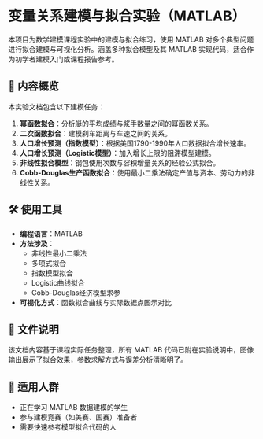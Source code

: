 # 变量关系建模与拟合实验（MATLAB）

本项目为数学建模课程实验中的建模与拟合练习，使用 MATLAB 对多个典型问题进行拟合建模与可视化分析。涵盖多种拟合模型及其 MATLAB 实现代码，适合作为初学者建模入门或课程报告参考。

## 📌 内容概览

本实验文档包含以下建模任务：

1. **幂函数拟合**：分析艇的平均成绩与浆手数量之间的幂函数关系。
2. **二次函数拟合**：建模刹车距离与车速之间的关系。
3. **人口增长预测（指数模型）**：根据美国1790-1990年人口数据拟合增长速率。
4. **人口增长预测（Logistic模型）**：加入增长上限的阻滞模型建模。
5. **非线性拟合模型**：钢包使用次数与容积增量关系的经验公式拟合。
6. **Cobb-Douglas生产函数拟合**：使用最小二乘法确定产值与资本、劳动力的非线性关系。

## 🛠 使用工具

- **编程语言**：MATLAB
- **方法涉及**：
  - 非线性最小二乘法
  - 多项式拟合
  - 指数模型拟合
  - Logistic曲线拟合
  - Cobb-Douglas经济模型求参
- **可视化方式**：函数拟合曲线与实际数据点图示对比

## 📁 文件说明

该文档内容基于课程实际任务整理，所有 MATLAB 代码已附在实验说明中，图像输出展示了拟合效果，参数求解方式与误差分析清晰明了。

## 📌 适用人群

- 正在学习 MATLAB 数据建模的学生
- 参与建模竞赛（如美赛、国赛）准备者
- 需要快速参考模型拟合代码的人
